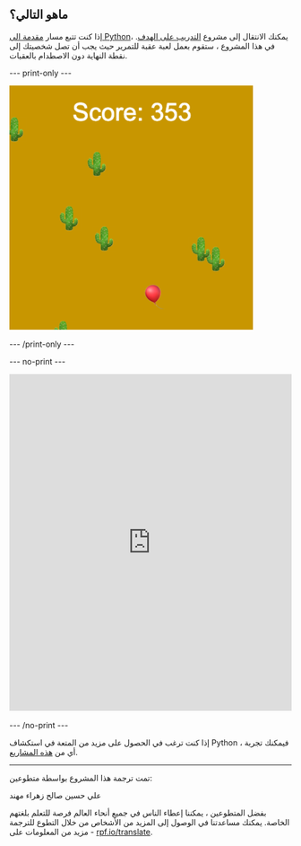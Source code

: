 ## ماهو التالي؟

إذا كنت تتبع مسار [مقدمة الى Python](https://projects.raspberrypi.org/ar-SA/raspberrypi/python-intro)، يمكنك الانتقال إلى مشروع [التدريب على الهدف](https://projects.raspberrypi.org/ar-SA/projects/dont-collide). في هذا المشروع ، ستقوم بعمل لعبة عقبة للتمرير حيث يجب أن تصل شخصيتك إلى نقطة النهاية دون الاصطدام بالعقبات.

--- print-only ---

![مثال على إنشاء من مشروع لا تصطدم يظهر منطادًا يطفو في الصحراء مع الصبار](images/dont-collide.png)

--- /print-only ---

--- no-print ---

<iframe src="https://trinket.io/embed/python/974800f4ef?outputOnly=true&start=result" width="100%" height="600" frameborder="0" marginwidth="0" marginheight="0" allowfullscreen></iframe>


--- /no-print ---

إذا كنت ترغب في الحصول على مزيد من المتعة في استكشاف Python ، فيمكنك تجربة أي من [هذه المشاريع](https://projects.raspberrypi.org/ar-SA/projects?software%5B%5D=python).

***
تمت ترجمة هذا المشروع بواسطة متطوعين:

علي حسين صالح
زهراء مهند

بفضل المتطوعين ، يمكننا إعطاء الناس في جميع أنحاء العالم فرصة للتعلم بلغتهم الخاصة. يمكنك مساعدتنا في الوصول إلى المزيد من الأشخاص من خلال التطوع للترجمة - مزيد من المعلومات على [rpf.io/translate](https://rpf.io/translate).
